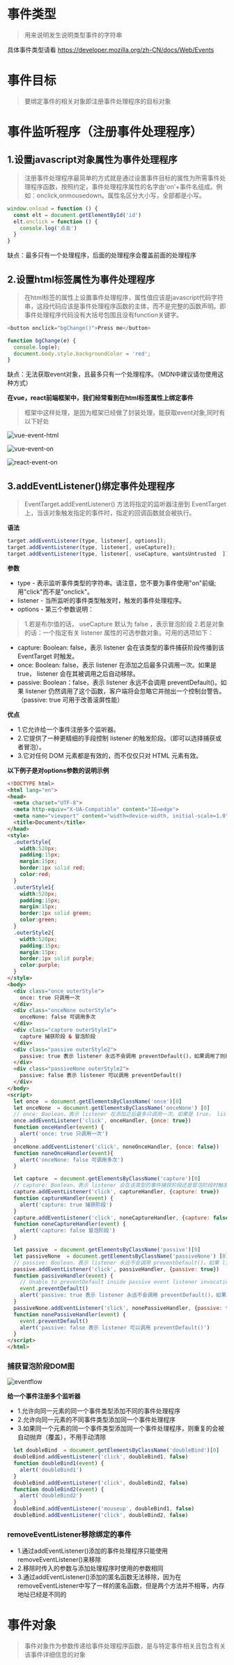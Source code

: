 # 事件类型

> 用来说明发生说明类型事件的字符串

具体事件类型请看 https://developer.mozilla.org/zh-CN/docs/Web/Events

# 事件目标

> 要绑定事件的相关对象即注册事件处理程序的目标对象

# 事件监听程序（注册事件处理程序）

## 1.设置javascript对象属性为事件处理程序

> 注册事件处理程序最简单的方式就是通过设置事件目标的属性为所需事件处理程序函数，按照约定，事件处理程序属性的名字由'on'+事件名组成。例如：onclick,onmousedown。属性名区分大小写，全部都是小写。

```javascript
window.onload = function () {
  const elt = document.getElementById('id')
  elt.onclick = function () {
    console.log('点击')
  }
}
```

缺点：最多只有一个处理程序，后面的处理程序会覆盖前面的处理程序

## 2.设置html标签属性为事件处理程序

> 在html标签的属性上设置事件处理程序，属性值应该是javascript代码字符串，这段代码应该是事件处理程序函数的主体，而不是完整的函数声明。即事件处理程序代码没有大括号包围且没有function关键字。

```javascript
<button onclick="bgChange()">Press me</button>

function bgChange(e) {
  console.log(e);
  document.body.style.backgroundColor = 'red';
}
```

缺点：无法获取event对象，且最多只有一个处理程序。（MDN中建议请勿使用这种方式）

**在vue，react前端框架中，我们经常看到在html标签属性上绑定事件**

> 框架中这样处理，是因为框架已经做了封装处理，能获取event对象,同时有以下好处

![vue-event-html](/front/vue/event-html.png)

![vue-event-on](/front/vue/event-on.png)

![react-event-on](/front/react/event-on.png)

## 3.addEventListener()绑定事件处理程序

> EventTarget.addEventListener() 方法将指定的监听器注册到 EventTarget 上，当该对象触发指定的事件时，指定的回调函数就会被执行。 

**语法**

```javascript
target.addEventListener(type, listener[, options]);
target.addEventListener(type, listener[, useCapture]);
target.addEventListener(type, listener[, useCapture, wantsUntrusted  ]);
```

**参数**

* type - 表示监听事件类型的字符串。请注意，您不要为事件使用"on"前缀; 用"click"而不是"onclick"。
* listener - 当所监听的事件类型触发时，触发的事件处理程序。
* options - 第三个参数说明：

> 1.若是布尔值的话， useCapture 默认为 false ，表示冒泡阶段 
> 2.若是对象的话：一个指定有关 listener 属性的可选参数对象。可用的选项如下：

* capture:  Boolean: false，表示 listener 会在该类型的事件捕获阶段传播到该 EventTarget 时触发。
* once:  Boolean: false，表示 listener 在添加之后最多只调用一次。如果是 true， listener 会在其被调用之后自动移除。
* passive: Boolean：false，表示 listener 永远不会调用 preventDefault()。如果 listener 仍然调用了这个函数，客户端将会忽略它并抛出一个控制台警告。（passive: true 可用于改善滚屏性能）

**优点**

* 1.它允许给一个事件注册多个监听器。
* 2.它提供了一种更精细的手段控制 listener 的触发阶段。（即可以选择捕获或者冒泡）。
* 3.它对任何 DOM 元素都是有效的，而不仅仅只对 HTML 元素有效。

**以下例子是对options参数的说明示例**

```html
<!DOCTYPE html>
<html lang="en">
<head>
  <meta charset="UTF-8">
  <meta http-equiv="X-UA-Compatible" content="IE=edge">
  <meta name="viewport" content="width=device-width, initial-scale=1.0">
  <title>Document</title>
</head>
<style>
  .outerStyle{
    width:520px;
    padding:15px;
    margin:15px;
    border:1px solid red;
    color:red;
  }
  .outerStyle1{
    width:520px;
    padding:15px;
    margin:15px;
    border:1px solid green;
    color:green;
  }
  .outerStyle2{
    width:520px;
    padding:15px;
    margin:15px;
    border:1px solid purple;
    color:purple;
  }
</style>
<body>
  <div class="once outerStyle">
    once: true 只调用一次
  </div>
  <div class="onceNone outerStyle">
    onceNone: false 可调用多次
  </div>
  <div class="capture outerStyle1">
    capture 捕获阶段 & 冒泡阶段
  </div>
  <div class="passive outerStyle2">
    passive: true 表示 listener 永远不会调用 preventDefault()，如果调用了则抛出警告
  </div>
  <div class="passiveNone outerStyle2">
    passive: false 表示 listener 可以调用 preventDefault()
  </div>
</body>
<script>
  let once  = document.getElementsByClassName('once')[0]
  let onceNone  = document.getElementsByClassName('onceNone') [0]
  // once: Boolean，表示 listener 在添加之后最多只调用一次。如果是 true， listener 会在其被调用之后自动移除。
  once.addEventListener('click', onceHandler, {once: true})
  function onceHandler(event) {
    alert('once: true 只调用一次')
  }
  onceNone.addEventListener('click', noneOnceHandler, {once: false})
  function noneOnceHandler(event){
    alert('onceNone: false 可调用多次')
  }

  let capture  = document.getElementsByClassName('capture')[0]
  // capture: Boolean，表示 listener 会在该类型的事件捕获阶段还是冒泡阶段时触发。捕获阶段先触发，冒泡阶段后触发
  capture.addEventListener('click', captureHandler, {capture: true})
  function captureHandler(event) {
    alert('capture: true 捕获阶段')
  }
  capture.addEventListener('click', noneCaptureHandler, {capture: false})
  function noneCaptureHandler(event) {
    alert('capture: false 冒泡阶段')
  }

  let passive  = document.getElementsByClassName('passive')[0]
  let passiveNone  = document.getElementsByClassName('passiveNone') [0]
  // passive: Boolean，表示 listener 永远不会调用 preventDefault()。如果 listener 仍然调用了这个函数，客户端将会忽略它并抛出一个控制台警告。
  passive.addEventListener('click', passiveHandler, {passive: true})
  function passiveHandler(event) {
    // Unable to preventDefault inside passive event listener invocation.
    event.preventDefault()
    alert('passive: true 表示 listener 永远不会调用 preventDefault()，如果调用了则抛出警告')
  }
  passiveNone.addEventListener('click', nonePassiveHandler, {passive: false})
  function nonePassiveHandler(event) {
    event.preventDefault()
    alert('passive: false 表示 listener 可以调用 preventDefault()')
  }
</script>
</html>
```

### 捕获冒泡阶段DOM图

![eventflow](/front/dom/eventflow.svg)

**给一个事件注册多个监听器**

* 1.允许向同一元素的同一个事件类型添加不同的事件处理程序
* 2.允许向同一元素的不同事件类型添加同一个事件处理程序
* 3.如果同一个元素的同一个事件类型添加同一个事件处理程序，则重复的会被自动抛弃（覆盖），不用手动清除

```javascript
  let doubleBind  = document.getElementsByClassName('doubleBind')[0]
  doubleBind.addEventListener('click', doubleBind1, false)
  function doubleBind1(event) {
    alert('doubleBind1')
  }
  doubleBind.addEventListener('click', doubleBind2, false)
  function doubleBind2(event) {
    alert('doubleBind2')
  }
  doubleBind.addEventListener('mouseup', doubleBind1, false)
  doubleBind.addEventListener('click', doubleBind2, false)
```

### removeEventListener移除绑定的事件

* 1.通过addEventListener()添加的事件处理程序只能使用removeEventListener()来移除
* 2.移除时传入的参数与添加处理程序时使用的参数相同
* 3.通过addEventListener()添加的匿名函数无法移除，因为在removeEventListener中写了一样的匿名函数，但是两个方法并不相等，内存地址已经是不同的

# 事件对象

> 事件对象作为参数传递给事件处理程序函数，是与特定事件相关且包含有关该事件详细信息的对象


